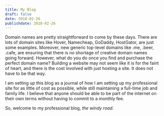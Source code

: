 ```yaml
---
title: My Blog
draft: false 
date: 2018-02-26
publishdate: 2018-02-26
---
```


Domain names are pretty straightforward to come by these days. There are lots of domain sites like Hover, Namecheap, GoDaddy, HostGator, are just some examples. Moreover, new generic top-level domains like .me,  .beer, .cafe, are ensuring that there is no shortage of creative domain names going forward. However, what do you do once you find and purchase the perfect domain name? Building a website may not seem like it is for the faint of heart, and there is the cost involved with just hosting a site. It does not have to be that way.

I am setting up this blog as a journal of how I am setting up my professional site for as little of cost as possible, while still maintaining a full-time job and family life. I believe that anyone should be able to be part of the internet on their own terms without having to commit to a monthly fee.

So, welcome to my professional blog, *the windy road*.